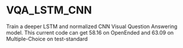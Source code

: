 # VQA_LSTM_CNN
Train a deeper LSTM and normalized CNN Visual Question Answering model. This current code can get 58.16 on OpenEnded and 63.09 on Multiple-Choice on test-standard
